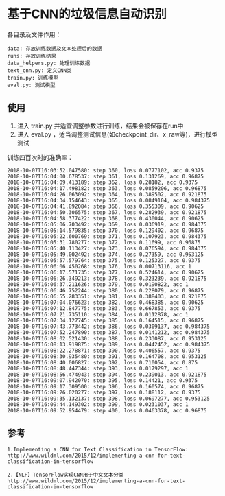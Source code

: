 # 基于CNN的垃圾信息自动识别

各目录及文件作用：

    data: 存放训练数据及文本处理后的数据
    runs: 存放训练结果
    data_helpers.py: 处理训练数据
    text_cnn.py: 定义CNN类
    train.py: 训练模型
    eval.py: 测试模型


## 使用

1. 进入 train.py 并适宜调整参数进行训练，结果会被保存在run中
2. 进入 eval.py ，适当调整测试信息(如checkpoint_dir、x_raw等)，进行模型测试

训练四百次时的准确率：

    2018-10-07T16:03:52.047580: step 360, loss 0.0777102, acc 0.9375
    2018-10-07T16:04:00.678537: step 361, loss 0.131269, acc 0.96875
    2018-10-07T16:04:09.413189: step 362, loss 0.28182, acc 0.9375
    2018-10-07T16:04:17.498182: step 363, loss 0.0859206, acc 0.96875
    2018-10-07T16:04:26.063092: step 364, loss 0.389502, acc 0.921875
    2018-10-07T16:04:34.154643: step 365, loss 0.0849104, acc 0.984375
    2018-10-07T16:04:41.892084: step 366, loss 0.355309, acc 0.90625
    2018-10-07T16:04:50.306575: step 367, loss 0.282939, acc 0.921875
    2018-10-07T16:04:58.377422: step 368, loss 0.430044, acc 0.90625
    2018-10-07T16:05:06.703492: step 369, loss 0.036919, acc 0.984375
    2018-10-07T16:05:14.579835: step 370, loss 0.129402, acc 0.96875
    2018-10-07T16:05:22.600769: step 371, loss 0.107923, acc 0.984375
    2018-10-07T16:05:31.780277: step 372, loss 0.11699, acc 0.96875
    2018-10-07T16:05:40.113427: step 373, loss 0.076594, acc 0.984375
    2018-10-07T16:05:49.002492: step 374, loss 0.27359, acc 0.953125
    2018-10-07T16:05:57.579764: step 375, loss 0.125327, acc 0.9375
    2018-10-07T16:06:06.450268: step 376, loss 0.00713116, acc 1
    2018-10-07T16:06:17.571735: step 377, loss 0.524614, acc 0.90625
    2018-10-07T16:06:26.349213: step 378, loss 0.323239, acc 0.921875
    2018-10-07T16:06:37.211626: step 379, loss 0.0190822, acc 1
    2018-10-07T16:06:46.752244: step 380, loss 0.228079, acc 0.96875
    2018-10-07T16:06:55.283351: step 381, loss 0.388403, acc 0.921875
    2018-10-07T16:07:04.076623: step 382, loss 0.468385, acc 0.90625
    2018-10-07T16:07:12.847775: step 383, loss 0.667853, acc 0.9375
    2018-10-07T16:07:21.735110: step 384, loss 0.0112878, acc 1
    2018-10-07T16:07:34.127745: step 385, loss 0.164515, acc 0.96875
    2018-10-07T16:07:43.773442: step 386, loss 0.0309137, acc 0.984375
    2018-10-07T16:07:52.247890: step 387, loss 0.0141212, acc 0.984375
    2018-10-07T16:08:02.521430: step 388, loss 0.233087, acc 0.953125
    2018-10-07T16:08:13.919875: step 389, loss 0.0442452, acc 0.984375
    2018-10-07T16:08:22.278871: step 390, loss 0.406557, acc 0.9375
    2018-10-07T16:08:30.935480: step 391, loss 0.164708, acc 0.953125
    2018-10-07T16:08:40.006827: step 392, loss 0.710054, acc 0.875
    2018-10-07T16:08:48.447344: step 393, loss 0.0179297, acc 1
    2018-10-07T16:08:56.474943: step 394, loss 0.239013, acc 0.921875
    2018-10-07T16:09:07.942070: step 395, loss 0.14421, acc 0.9375
    2018-10-07T16:09:17.309500: step 396, loss 0.160574, acc 0.96875
    2018-10-07T16:09:26.020277: step 397, loss 0.188112, acc 0.9375
    2018-10-07T16:09:35.132137: step 398, loss 0.0697277, acc 0.953125
    2018-10-07T16:09:44.149302: step 399, loss 0.0231037, acc 1
    2018-10-07T16:09:52.954479: step 400, loss 0.0463378, acc 0.96875


## 参考

    1.Implementing a CNN for Text Classification in TensorFlow:
    http://www.wildml.com/2015/12/implementing-a-cnn-for-text-classification-in-tensorflow

    2.【NLP】TensorFlow实现CNN用于中文文本分类
    http://www.wildml.com/2015/12/implementing-a-cnn-for-text-classification-in-tensorflow